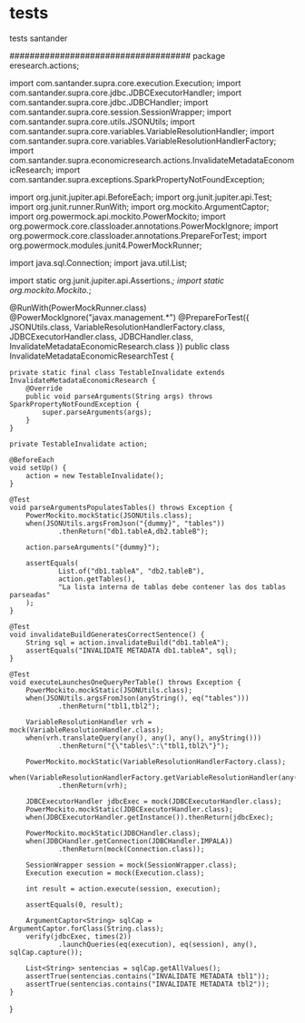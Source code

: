 # tests
tests santander

####################################
package eresearch.actions;

import com.santander.supra.core.execution.Execution;
import com.santander.supra.core.jdbc.JDBCExecutorHandler;
import com.santander.supra.core.jdbc.JDBCHandler;
import com.santander.supra.core.session.SessionWrapper;
import com.santander.supra.core.utils.JSONUtils;
import com.santander.supra.core.variables.VariableResolutionHandler;
import com.santander.supra.core.variables.VariableResolutionHandlerFactory;
import com.santander.supra.economicresearch.actions.InvalidateMetadataEconomicResearch;
import com.santander.supra.exceptions.SparkPropertyNotFoundException;

import org.junit.jupiter.api.BeforeEach;
import org.junit.jupiter.api.Test;
import org.junit.runner.RunWith;
import org.mockito.ArgumentCaptor;
import org.powermock.api.mockito.PowerMockito;
import org.powermock.core.classloader.annotations.PowerMockIgnore;
import org.powermock.core.classloader.annotations.PrepareForTest;
import org.powermock.modules.junit4.PowerMockRunner;

import java.sql.Connection;
import java.util.List;

import static org.junit.jupiter.api.Assertions.*;
import static org.mockito.Mockito.*;

@RunWith(PowerMockRunner.class)
@PowerMockIgnore("javax.management.*")
@PrepareForTest({
        JSONUtils.class,
        VariableResolutionHandlerFactory.class,
        JDBCExecutorHandler.class,
        JDBCHandler.class,
        InvalidateMetadataEconomicResearch.class
})
public class InvalidateMetadataEconomicResearchTest {

    private static final class TestableInvalidate extends InvalidateMetadataEconomicResearch {
        @Override
        public void parseArguments(String args) throws SparkPropertyNotFoundException {
            super.parseArguments(args);
        }
    }

    private TestableInvalidate action;

    @BeforeEach
    void setUp() {
        action = new TestableInvalidate();
    }

    @Test
    void parseArgumentsPopulatesTables() throws Exception {
        PowerMockito.mockStatic(JSONUtils.class);
        when(JSONUtils.argsFromJson("{dummy}", "tables"))
                .thenReturn("db1.tableA,db2.tableB");

        action.parseArguments("{dummy}");

        assertEquals(
                List.of("db1.tableA", "db2.tableB"),
                action.getTables(),
                "La lista interna de tablas debe contener las dos tablas parseadas"
        );
    }

    @Test
    void invalidateBuildGeneratesCorrectSentence() {
        String sql = action.invalidateBuild("db1.tableA");
        assertEquals("INVALIDATE METADATA db1.tableA", sql);
    }

    @Test
    void executeLaunchesOneQueryPerTable() throws Exception {
        PowerMockito.mockStatic(JSONUtils.class);
        when(JSONUtils.argsFromJson(anyString(), eq("tables")))
                .thenReturn("tbl1,tbl2");

        VariableResolutionHandler vrh = mock(VariableResolutionHandler.class);
        when(vrh.translateQuery(any(), any(), any(), anyString()))
                .thenReturn("{\"tables\":\"tbl1,tbl2\"}");

        PowerMockito.mockStatic(VariableResolutionHandlerFactory.class);
        when(VariableResolutionHandlerFactory.getVariableResolutionHandler(any()))
                .thenReturn(vrh);

        JDBCExecutorHandler jdbcExec = mock(JDBCExecutorHandler.class);
        PowerMockito.mockStatic(JDBCExecutorHandler.class);
        when(JDBCExecutorHandler.getInstance()).thenReturn(jdbcExec);

        PowerMockito.mockStatic(JDBCHandler.class);
        when(JDBCHandler.getConnection(JDBCHandler.IMPALA))
                .thenReturn(mock(Connection.class));

        SessionWrapper session = mock(SessionWrapper.class);
        Execution execution = mock(Execution.class);

        int result = action.execute(session, execution);

        assertEquals(0, result);

        ArgumentCaptor<String> sqlCap = ArgumentCaptor.forClass(String.class);
        verify(jdbcExec, times(2))
                .launchQueries(eq(execution), eq(session), any(), sqlCap.capture());

        List<String> sentencias = sqlCap.getAllValues();
        assertTrue(sentencias.contains("INVALIDATE METADATA tbl1"));
        assertTrue(sentencias.contains("INVALIDATE METADATA tbl2"));
    }
}
